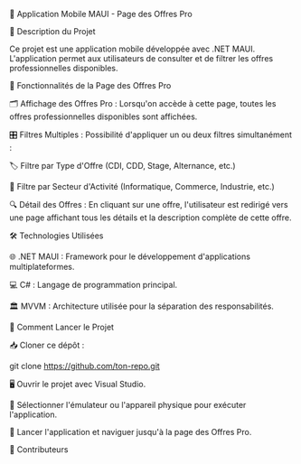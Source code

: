 📱 Application Mobile MAUI - Page des Offres Pro

📝 Description du Projet

Ce projet est une application mobile développée avec .NET MAUI. L'application permet aux utilisateurs de consulter et de filtrer les offres professionnelles disponibles.

🌟 Fonctionnalités de la Page des Offres Pro

🗂️ Affichage des Offres Pro : Lorsqu'on accède à cette page, toutes les offres professionnelles disponibles sont affichées.

🎛️ Filtres Multiples : Possibilité d'appliquer un ou deux filtres simultanément :

🏷️ Filtre par Type d'Offre (CDI, CDD, Stage, Alternance, etc.)

🏢 Filtre par Secteur d'Activité (Informatique, Commerce, Industrie, etc.)

🔍 Détail des Offres : En cliquant sur une offre, l'utilisateur est redirigé vers une page affichant tous les détails et la description complète de cette offre.

🛠️ Technologies Utilisées

🌐 .NET MAUI : Framework pour le développement d'applications multiplateformes.

💻 C# : Langage de programmation principal.

🏛️ MVVM : Architecture utilisée pour la séparation des responsabilités.

🚀 Comment Lancer le Projet

📥 Cloner ce dépôt :

git clone https://github.com/ton-repo.git

🖥️ Ouvrir le projet avec Visual Studio.

📱 Sélectionner l'émulateur ou l'appareil physique pour exécuter l'application.

🧭 Lancer l'application et naviguer jusqu'à la page des Offres Pro.

👥 Contributeurs

